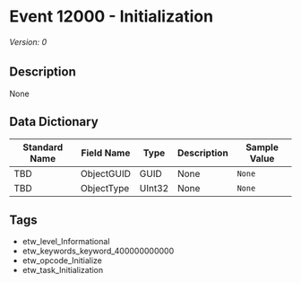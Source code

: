 # Event 12000 - Initialization
###### Version: 0

## Description
None

## Data Dictionary
|Standard Name|Field Name|Type|Description|Sample Value|
|---|---|---|---|---|
|TBD|ObjectGUID|GUID|None|`None`|
|TBD|ObjectType|UInt32|None|`None`|

## Tags
* etw_level_Informational
* etw_keywords_keyword_400000000000
* etw_opcode_Initialize
* etw_task_Initialization